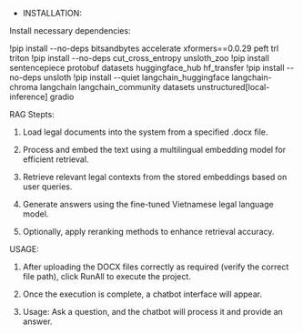 - INSTALLATION:

Install necessary dependencies:

!pip install --no-deps bitsandbytes accelerate xformers==0.0.29 peft trl triton
!pip install --no-deps cut_cross_entropy unsloth_zoo
!pip install sentencepiece protobuf datasets huggingface_hub hf_transfer
!pip install --no-deps unsloth
!pip install --quiet langchain_huggingface langchain-chroma langchain langchain_community datasets unstructured[local-inference] gradio

RAG Stepts:

1. Load legal documents into the system from a specified .docx file.

2. Process and embed the text using a multilingual embedding model for efficient retrieval.

3. Retrieve relevant legal contexts from the stored embeddings based on user queries.

4. Generate answers using the fine-tuned Vietnamese legal language model.

5. Optionally, apply reranking methods to enhance retrieval accuracy.

USAGE:

1. After uploading the DOCX files correctly as required (verify the correct file path), click RunAll to execute the project.

2. Once the execution is complete, a chatbot interface will appear.

3. Usage: Ask a question, and the chatbot will process it and provide an answer.
